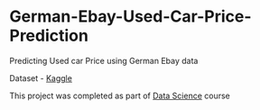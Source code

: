# German-Ebay-Used-Car-Price-Prediction

Predicting Used car Price using German Ebay data

Dataset - [Kaggle](https://www.kaggle.com/orgesleka/used-cars-database)

This project was completed as part of [Data Science](https://www.udemy.com/course/real-data-science-problems-with-python) course
